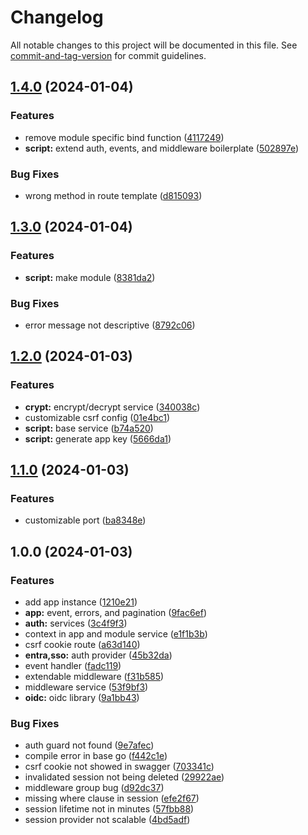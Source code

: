 # Changelog

All notable changes to this project will be documented in this file. See [commit-and-tag-version](https://github.com/absolute-version/commit-and-tag-version) for commit guidelines.

## [1.4.0](https://bitbucket.org/dptsi/its-go/compare/v1.3.0...v1.4.0) (2024-01-04)


### Features

* remove module specific bind function ([4117249](https://bitbucket.org/dptsi/its-go/commit/4117249bbb44bdcb51a58edd955feeacc2768826))
* **script:** extend auth, events, and middleware boilerplate ([502897e](https://bitbucket.org/dptsi/its-go/commit/502897e78dc0b3774ff6ec39ce3fae11d58448f6))


### Bug Fixes

* wrong method in route template ([d815093](https://bitbucket.org/dptsi/its-go/commit/d81509323857b3d09e7504b9b5bad41f6c9d479a))

## [1.3.0](https://bitbucket.org/dptsi/its-go/compare/v1.2.0...v1.3.0) (2024-01-04)


### Features

* **script:** make module ([8381da2](https://bitbucket.org/dptsi/its-go/commit/8381da2e40c17dee7af5f72d0311a42b22ef1adc))


### Bug Fixes

* error message not descriptive ([8792c06](https://bitbucket.org/dptsi/its-go/commit/8792c06c7457d22dafc881532ad8d462ce95f60f))

## [1.2.0](https://bitbucket.org/dptsi/its-go/compare/v1.1.0...v1.2.0) (2024-01-03)


### Features

* **crypt:** encrypt/decrypt service ([340038c](https://bitbucket.org/dptsi/its-go/commit/340038c0389585cdea52d2c5c3dcd32e7542fea7))
* customizable csrf config ([01e4bc1](https://bitbucket.org/dptsi/its-go/commit/01e4bc16ab0a3961716c7b65010d498ff27da236))
* **script:** base service ([b74a520](https://bitbucket.org/dptsi/its-go/commit/b74a5208357974d9b28a83622ec276118e3b6c34))
* **script:** generate app key ([5666da1](https://bitbucket.org/dptsi/its-go/commit/5666da1b5e25472c1c08c6e3f8fb664c97bc75aa))

## [1.1.0](https://bitbucket.org/dptsi/its-go/compare/v1.0.0...v1.1.0) (2024-01-03)


### Features

* customizable port ([ba8348e](https://bitbucket.org/dptsi/its-go/commit/ba8348e0e8d9d8c1393c6ba65f0e192f36362682))

## 1.0.0 (2024-01-03)


### Features

* add app instance ([1210e21](https://bitbucket.org/dptsi/its-go/commit/1210e21a3f7030f4b6047866000be0537957998c))
* **app:** event, errors, and pagination ([9fac6ef](https://bitbucket.org/dptsi/its-go/commit/9fac6ef892e4e627168065d508e657f58153d7a2))
* **auth:** services ([3c4f9f3](https://bitbucket.org/dptsi/its-go/commit/3c4f9f3b23e415de00abd3301db3e17b3c772c6c))
* context in app and module service ([e1f1b3b](https://bitbucket.org/dptsi/its-go/commit/e1f1b3b54346919bad9a60ff7e0121a4d6037824))
* csrf cookie route ([a63d140](https://bitbucket.org/dptsi/its-go/commit/a63d140817466efcf2218949223a23bd6a3f8217))
* **entra,sso:** auth provider ([45b32da](https://bitbucket.org/dptsi/its-go/commit/45b32da0c9f0c0079a50a98460be3e1e8abbbe06))
* event handler ([fadc119](https://bitbucket.org/dptsi/its-go/commit/fadc119fb141c4cbec2ba2da38720471b3c7b74a))
* extendable middleware ([f31b585](https://bitbucket.org/dptsi/its-go/commit/f31b5851939a4b77b6a9bb6ec6fd43ac36e00e25))
* middleware service ([53f9bf3](https://bitbucket.org/dptsi/its-go/commit/53f9bf36656d7d2ccd6e6d8e510dc6fd15587cd4))
* **oidc:** oidc library ([9a1bb43](https://bitbucket.org/dptsi/its-go/commit/9a1bb43494e2925cd87875d45094067fe48c3c4e))


### Bug Fixes

* auth guard not found ([9e7afec](https://bitbucket.org/dptsi/its-go/commit/9e7afec33c0e750493f55dc3fa46f1233ce655e2))
* compile error in base go ([f442c1e](https://bitbucket.org/dptsi/its-go/commit/f442c1e58ac2cf4a9e6bf68ae44e4512140d88c8))
* csrf cookie not showed in swagger ([703341c](https://bitbucket.org/dptsi/its-go/commit/703341c26829a9007371303764b967c55b40eb90))
* invalidated session not being deleted ([29922ae](https://bitbucket.org/dptsi/its-go/commit/29922aede91acdb62181592bf1900c18d0f9d6eb))
* middleware group bug ([d92dc37](https://bitbucket.org/dptsi/its-go/commit/d92dc3773f74053920a659ae0fa4c634d8609677))
* missing where clause in session ([efe2f67](https://bitbucket.org/dptsi/its-go/commit/efe2f67da99e495764b6bf3abf530a79e3c699a8))
* session lifetime not in minutes ([57fbb88](https://bitbucket.org/dptsi/its-go/commit/57fbb883b5ba950f48620b60e9d9584be2c8dc82))
* session provider not scalable ([4bd5adf](https://bitbucket.org/dptsi/its-go/commit/4bd5adf9b427676da63614d74c01d051885bf73f))
